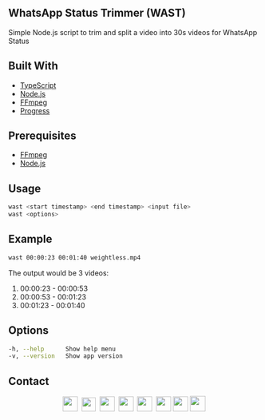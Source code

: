 ## WhatsApp Status Trimmer (WAST)

Simple Node.js script to trim and split a video into 30s videos for WhatsApp Status

## Built With

- [TypeScript](https://www.npmjs.com/package/typescript)
- [Node.js](https://nodejs.org)
- [FFmpeg](https://www.npmjs.com/package/ffmpeg)
- [Progress](https://www.npmjs.com/package/progress)

## Prerequisites

- [FFmpeg](https://ffmpeg.org/)
- [Node.js](https://nodejs.org/)

## Usage

```bash
wast <start timestamp> <end timestamp> <input file>
wast <options>
```

## Example

```bash
wast 00:00:23 00:01:40 weightless.mp4
```

The output would be 3 videos:

1. 00:00:23 - 00:00:53
2. 00:00:53 - 00:01:23
3. 00:01:23 - 00:01:40

## Options

```bash
-h, --help      Show help menu
-v, --version   Show app version
```

## Contact

<p align=center>
  <a href="https://facebook.com/tfkhdyt142"><img height="30" src="https://upload.wikimedia.org/wikipedia/commons/5/51/Facebook_f_logo_%282019%29.svg"></a>&nbsp;
  <a href="https://twitter.com/tfkhdyt"><img height="28" src="https://upload.wikimedia.org/wikipedia/commons/4/4f/Twitter-logo.svg"></a>&nbsp;
  <a href="https://instagram.com/_tfkhdyt_"><img height="30" src="https://upload.wikimedia.org/wikipedia/commons/e/e7/Instagram_logo_2016.svg"></a>&nbsp;
  <a href="https://youtube.com/tfkhdyt"><img height="30" src="https://upload.wikimedia.org/wikipedia/commons/a/a0/YouTube_social_red_circle_%282017%29.svg"></a>&nbsp;
  <a href="https://t.me/tfkhdyt"><img height="30" src="https://upload.wikimedia.org/wikipedia/commons/8/83/Telegram_2019_Logo.svg"></a>&nbsp;
  <a href="https://www.linkedin.com/mwlite/in/taufik-hidayat-6793aa200"><img height="30" src="https://upload.wikimedia.org/wikipedia/commons/8/81/LinkedIn_icon.svg"></a>
  <a href="https://pddikti.kemdikbud.go.id/data_mahasiswa/QUUyNzdEMjktNDk0Ri00RTlDLUE4NzgtNkUwRDBDRjIxOUNB"><img height="30" src="https://i.postimg.cc/YSB2c3DG/1619598282440.png"></a>
  <a href="https://tfkhdyt.my.id/"><img height="31" src="https://www.svgrepo.com/show/295345/internet.svg"></a>
</p>
